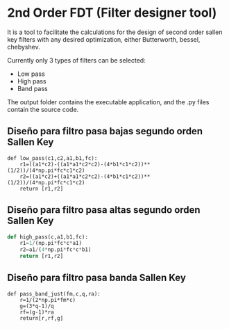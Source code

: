 # 2nd Order FDT (Filter designer tool)
It is a tool to facilitate the calculations for the design of second order sallen key filters with any desired optimization, either Butterworth, bessel, chebyshev.

Currently only 3 types of filters can be selected:

- Low pass
- High pass
- Band pass

The output folder contains the executable application, and the .py files contain the source code. 

## Diseño para filtro pasa bajas segundo orden Sallen Key
```
def low_pass(c1,c2,a1,b1,fc):
    r1=((a1*c2)-((a1*a1*c2*c2)-(4*b1*c1*c2))**(1/2))/(4*np.pi*fc*c1*c2)
    r2=((a1*c2)+((a1*a1*c2*c2)-(4*b1*c1*c2))**(1/2))/(4*np.pi*fc*c1*c2)
    return [r1,r2]
```

## Diseño para filtro pasa altas segundo orden Sallen Key
``` python
def high_pass(c,a1,b1,fc):
    r1=1/(np.pi*fc*c*a1)
    r2=a1/(4*np.pi*fc*c*b1)
    return [r1,r2]
```

## Diseño para filtro pasa banda Sallen Key 
```
def pass_band_just(fm,c,q,ra):
    r=1/(2*np.pi*fm*c)
    g=(3*q-1)/q
    rf=(g-1)*ra
    return[r,rf,g]
```
